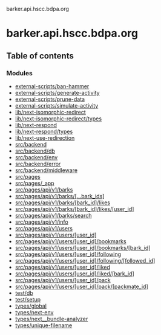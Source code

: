 barker.api.hscc.bdpa.org

# barker.api.hscc.bdpa.org

## Table of contents

### Modules

- [external-scripts/ban-hammer][1]
- [external-scripts/generate-activity][2]
- [external-scripts/prune-data][3]
- [external-scripts/simulate-activity][4]
- [lib/next-isomorphic-redirect][5]
- [lib/next-isomorphic-redirect/types][6]
- [lib/next-respond][7]
- [lib/next-respond/types][8]
- [lib/next-use-redirection][9]
- [src/backend][10]
- [src/backend/db][11]
- [src/backend/env][12]
- [src/backend/error][13]
- [src/backend/middleware][14]
- [src/pages][15]
- [src/pages/\_app][16]
- [src/pages/api/v1/barks][17]
- [src/pages/api/v1/barks/\[...bark_ids\]][18]
- [src/pages/api/v1/barks/\[bark_id\]/likes][19]
- [src/pages/api/v1/barks/\[bark_id\]/likes/\[user_id\]][20]
- [src/pages/api/v1/barks/search][21]
- [src/pages/api/v1/info][22]
- [src/pages/api/v1/users][23]
- [src/pages/api/v1/users/\[user_id\]][24]
- [src/pages/api/v1/users/\[user_id\]/bookmarks][25]
- [src/pages/api/v1/users/\[user_id\]/bookmarks/\[bark_id\]][26]
- [src/pages/api/v1/users/\[user_id\]/following][27]
- [src/pages/api/v1/users/\[user_id\]/following/\[followed_id\]][28]
- [src/pages/api/v1/users/\[user_id\]/liked][29]
- [src/pages/api/v1/users/\[user_id\]/liked/\[bark_id\]][30]
- [src/pages/api/v1/users/\[user_id\]/pack][31]
- [src/pages/api/v1/users/\[user_id\]/pack/\[packmate_id\]][32]
- [test/db][33]
- [test/setup][34]
- [types/global][35]
- [types/next-env][36]
- [types/next\_\_bundle-analyzer][37]
- [types/unique-filename][38]

[1]: modules/external_scripts_ban_hammer.md
[2]: modules/external_scripts_generate_activity.md
[3]: modules/external_scripts_prune_data.md
[4]: modules/external_scripts_simulate_activity.md
[5]: modules/lib_next_isomorphic_redirect.md
[6]: modules/lib_next_isomorphic_redirect_types.md
[7]: modules/lib_next_respond.md
[8]: modules/lib_next_respond_types.md
[9]: modules/lib_next_use_redirection.md
[10]: modules/src_backend.md
[11]: modules/src_backend_db.md
[12]: modules/src_backend_env.md
[13]: modules/src_backend_error.md
[14]: modules/src_backend_middleware.md
[15]: modules/src_pages.md
[16]: modules/src_pages__app.md
[17]: modules/src_pages_api_v1_barks.md
[18]: modules/src_pages_api_v1_barks_____bark_ids_.md
[19]: modules/src_pages_api_v1_barks__bark_id__likes.md
[20]: modules/src_pages_api_v1_barks__bark_id__likes__user_id_.md
[21]: modules/src_pages_api_v1_barks_search.md
[22]: modules/src_pages_api_v1_info.md
[23]: modules/src_pages_api_v1_users.md
[24]: modules/src_pages_api_v1_users__user_id_.md
[25]: modules/src_pages_api_v1_users__user_id__bookmarks.md
[26]: modules/src_pages_api_v1_users__user_id__bookmarks__bark_id_.md
[27]: modules/src_pages_api_v1_users__user_id__following.md
[28]: modules/src_pages_api_v1_users__user_id__following__followed_id_.md
[29]: modules/src_pages_api_v1_users__user_id__liked.md
[30]: modules/src_pages_api_v1_users__user_id__liked__bark_id_.md
[31]: modules/src_pages_api_v1_users__user_id__pack.md
[32]: modules/src_pages_api_v1_users__user_id__pack__packmate_id_.md
[33]: modules/test_db.md
[34]: modules/test_setup.md
[35]: modules/types_global.md
[36]: modules/types_next_env.md
[37]: modules/types_next__bundle_analyzer.md
[38]: modules/types_unique_filename.md
